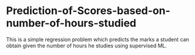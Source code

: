 # Prediction-of-Scores-based-on-number-of-hours-studied
This is a simple regression problem which predicts the marks a student can obtain given the number of hours he studies using supervised ML.


